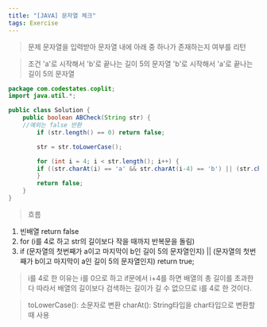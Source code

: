 ```yaml
---
title: "[JAVA] 문자열 체크"
tags: Exercise
---
```


>문제
문자열을 입력받아 문자열 내에 아래 중 하나가 존재하는지 여부를 리턴

>조건
'a'로 시작해서 'b'로 끝나는 길이 5의 문자열
'b'로 시작해서 'a'로 끝나는 길이 5의 문자열

```java
package com.codestates.coplit;
import java.util.*;

public class Solution {
	public boolean ABCheck(String str) {
    //예외는 false 반환
		if (str.length() == 0) return false;

		str = str.toLowerCase();

		for (int i = 4; i < str.length(); i++) {
		if ((str.charAt(i) == 'a' && str.charAt(i-4) == 'b') || (str.charAt(i) == 'b'&& str.charAt(i-4) == 'a')) return true;
		}
		return false;
	}
}
```

>흐름
1. 빈배열 return false
2. for (i를 4로 하고 str의 길이보다 작을 때까지 반복문을 돌림)
  3. if (문자열의 첫번째가 a이고 마지막이 b인 길이 5의 문자열인지)  || (문자열의 첫번째가 b이고 마지막이 a인 길이 5의 문자열인지) return true;

>i를 4로 한 이유는 i를 0으로 하고 if문에서 i+4를 하면 배열의 총 길이를 초과한다
따라서 배열의 길이보다 검색하는 길이가 길 수 없으므로 i를 4로 한 것이다.

>toLowerCase(): 소문자로 변환
charAt(): String타입을 char타입으로 변환할 때 사용
